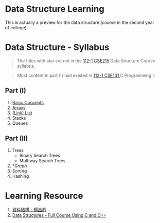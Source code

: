# Data Structure Learning
 This is actually a preview for the data structure (course in the second year of college).
# Data Structure - Syllabus 
> The titles with star are not in the [112-1 CSE215](https://selcrs.nsysu.edu.tw/menu1/qrycrsfrm.asp?HIS=2&eng=0) Data Structure Course syllabus.

> Most content in part (I) had existed in [112-1 CSE131 ](https://selcrs.nsysu.edu.tw/menu1/qrycrsfrm.asp?HIS=2&eng=0) C Programming I.

## Part (I)
1. [Basic Concepts](https://hackmd.io/wbbfEXVqR6qTvcB5wu8oaA?both)
2. [Arrays](https://hackmd.io/kEKVKY89ReSrHjTvk69Pag?both)
3. [(Link) List](https://hackmd.io/LP6dmIsqRLWOI8pQC6cqhQ?both)
4. Stacks
5. Queues
## Part (II) 
1. Trees
    * Binary Search Trees
    * Multiway Search Trees
2. **Graph*
3. Sorting
4. Hashing

# Learning Resource
1. [資料結構 - 楊昌彪](https://par.cse.nsysu.edu.tw/~cbyang/course/ds/ds_index.htm)
2. [Data Structures - Full Course Using C and C++](https://www.youtube.com/watch?v=B31LgI4Y4DQ)
